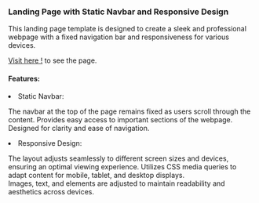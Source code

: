 <h3>Landing Page with Static Navbar and Responsive Design</h3>
<p>This landing page template is designed to create a sleek and professional webpage with a fixed navigation bar and responsiveness for various devices.</p>
<p><a href="https://shikhasharma1111.github.io/Startup_Landing_Page/">Visit here !</a> to see the page.</p>

<h4>Features:</h4>
<li>Static Navbar:</li>
<p>The navbar at the top of the page remains fixed as users scroll through the content.
Provides easy access to important sections of the webpage.<br>
Designed for clarity and ease of navigation.</p>
<li>Responsive Design:</li>
<p>The layout adjusts seamlessly to different screen sizes and devices, ensuring an optimal viewing experience.
Utilizes CSS media queries to adapt content for mobile, tablet, and desktop displays.<br>
Images, text, and elements are adjusted to maintain readability and aesthetics across devices.</p>
